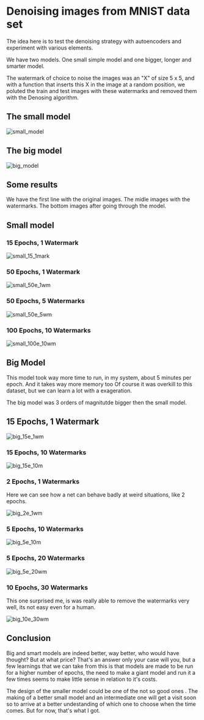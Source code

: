 # Denoising images from MNIST data set

The idea here is to test the denoising strategy with autoencoders and experiment with various elements.

We have two models. One small simple model and one bigger, longer and smarter model.

The watermark of choice to noise the images was an "X" of size 5 x 5, and with a function that inserts this X in the image at a random position, we poluted the train and test images with these watermarks and removed them with the Denosing algorithm. 

## The small model

![small_model](https://github.com/vtortega/Denoising-autoencoder/assets/112141870/a06bd6ea-6659-4917-82f0-d914a1a00faa)

## The big model

![big_model](https://github.com/vtortega/Denoising-autoencoder/assets/112141870/14c5cc49-acdf-4b60-9872-9c89fd3893c7)

## Some results 
We have the first line with the original images.
The midle images with the watermarks.
The bottom images after going through the model.

## Small model 

### 15 Epochs, 1 Watermark

![small_15_1mark](https://github.com/vtortega/Denoising-autoencoder/assets/112141870/1ce44761-c03b-4c1e-b48d-1e0e071e3b59)

### 50 Epochs, 1 Watermark

![small_50e_1wm](https://github.com/vtortega/Denoising-autoencoder/assets/112141870/30e17e9e-57c8-4542-8083-0118293553a1)

### 50 Epochs, 5 Watermarks

![small_50e_5wm](https://github.com/vtortega/Denoising-autoencoder/assets/112141870/1d1e23b8-8988-47c0-b8a5-e800c9ca352f)

### 100 Epochs, 10 Watermarks

![small_100e_10wm](https://github.com/vtortega/Denoising-autoencoder/assets/112141870/6698eacc-e537-4fe1-85ff-58597b6b72bd)

## Big Model
This model took way more time to run, in my system, about 5 minutes per epoch. And it takes way more memory too
Of course it was overkill to this dataset, but we can learn a lot with a exageration.

The big model was 3 orders of magnitutde bigger then the small model.

## 15 Epochs, 1 Watermark

![big_15e_1wm](https://github.com/vtortega/Denoising-autoencoder/assets/112141870/998cfb3f-c0e3-4f19-9434-e333b50a46e9)

### 15 Epochs, 10 Watermarks

![big_15e_10m](https://github.com/vtortega/Denoising-autoencoder/assets/112141870/71aa1383-0c7a-4d5f-a9d1-eee93199337b)

### 2 Epochs, 1 Watermarks
Here we can see how a net can behave badly at weird situations, like 2 epochs.

![big_2e_1wm](https://github.com/vtortega/Denoising-autoencoder/assets/112141870/e7a72f18-31d9-4122-8e83-0e356fab7930)


### 5 Epochs, 10 Watermarks

![big_5e_10m](https://github.com/vtortega/Denoising-autoencoder/assets/112141870/4af9ffcf-c77c-415e-9623-00756b664864)

### 5 Epochs, 20 Watermarks 

![big_5e_20wm](https://github.com/vtortega/Denoising-autoencoder/assets/112141870/b19fa74b-572d-4bfc-b68e-a1db6c3fc195)

### 10 Epochs, 30 Watermarks
This one surprised me, is was really able to remove the watermarks very well, its not easy even for a human.

![big_10e_30wm](https://github.com/vtortega/Denoising-autoencoder/assets/112141870/9f736964-dd63-4196-bd66-4f7b87f527e5)

## Conclusion

Big and smart models are indeed better, way better, who would have thought? 
But at what price? That's an answer only your case will you, but a few learnings that we can take from this is that models are made to be run for a higher number of epochs, the need to make a giant model and run it a few times seems to make little sense in relation to it's costs.



The design of the smaller model could be one of the not so good ones . The making of a better small model and an intermediate one will get a visit soon so to arrive at a better undestanding of which one to choose when the time comes. But for now, that's what I got.
